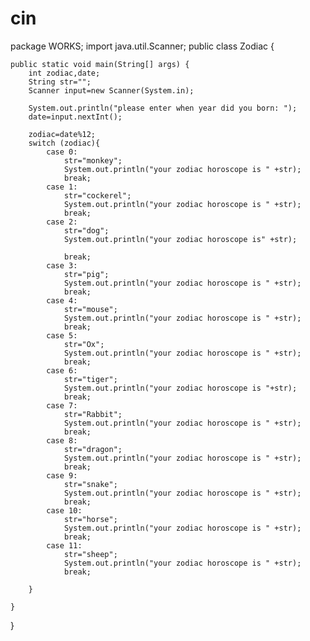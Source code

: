 # cin
package WORKS;
import  java.util.Scanner;
public class Zodiac {

    public static void main(String[] args) {
        int zodiac,date;
        String str="";
        Scanner input=new Scanner(System.in);

        System.out.println("please enter when year did you born: ");
        date=input.nextInt();

        zodiac=date%12;
        switch (zodiac){
            case 0:
                str="monkey";
                System.out.println("your zodiac horoscope is " +str);
                break;
            case 1:
                str="cockerel";
                System.out.println("your zodiac horoscope is " +str);
                break;
            case 2:
                str="dog";
                System.out.println("your zodiac horoscope is" +str);

                break;
            case 3:
                str="pig";
                System.out.println("your zodiac horoscope is " +str);
                break;
            case 4:
                str="mouse";
                System.out.println("your zodiac horoscope is " +str);
                break;
            case 5:
                str="Ox";
                System.out.println("your zodiac horoscope is " +str);
                break;
            case 6:
                str="tiger";
                System.out.println("your zodiac horoscope is "+str);
                break;
            case 7:
                str="Rabbit";
                System.out.println("your zodiac horoscope is " +str);
                break;
            case 8:
                str="dragon";
                System.out.println("your zodiac horoscope is " +str);
                break;
            case 9:
                str="snake";
                System.out.println("your zodiac horoscope is " +str);
                break;
            case 10:
                str="horse";
                System.out.println("your zodiac horoscope is " +str);
                break;
            case 11:
                str="sheep";
                System.out.println("your zodiac horoscope is " +str);
                break;

        }

    }

}
